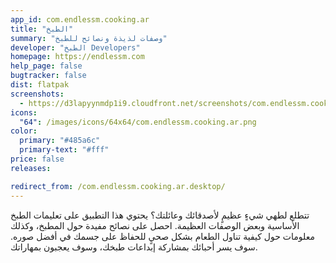 ```yaml
---
app_id: com.endlessm.cooking.ar
title: "الطبخ"
summary: "وصفات لذيذة ونصائح للطبخ"
developer: "الطبخ Developers"
homepage: https://endlessm.com
help_page: false
bugtracker: false
dist: flatpak
screenshots:
  - https://d3lapyynmdp1i9.cloudfront.net/screenshots/com.endlessm.cooking.ar/C/com.endlessm.cooking.ar-screenshot1.jpg
icons:
  "64": /images/icons/64x64/com.endlessm.cooking.ar.png
color:
  primary: "#485a6c"
  primary-text: "#fff"
price: false
releases:

redirect_from: /com.endlessm.cooking.ar.desktop/
---
```


<p>تتطلع لطهي شيءٍ عظيمٍ لأصدقائك وعائلتك؟ يحتوي هذا التطبيق على تعليمات الطبخ الأساسية وبعض الوصفات العظيمة. احصل على نصائح مفيدة حول المطبخ، وكذلك معلومات حول كيفية تناول الطعام بشكل صحيٍ للحفاظ على جسمك في أفضل صوره. سوف يسر أحبائك بمشاركة إبداعات طبخك، وسوف يعجبون بمهاراتك.</p>
